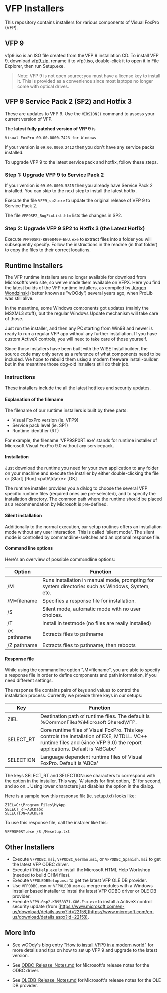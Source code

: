 # VFP Installers

This repository contains installers for various components of Visual FoxPro (VFP).

## VFP 9

vfp9.iso is an ISO file created from the VFP 9 installation CD. To install VFP 9, download [vfp9.zip](http://vfpxrepository.com/files/vfp9.zip), rename it to vfp9.iso, double-click it to open it in File Explorer, then run Setup.exe.

> Note: VFP 9 is not open source; you must have a license key to install it. This is provided as a convenience since most laptops no longer come with optical drives.

## VFP 9 Service Pack 2 (SP2) and Hotfix 3

These are updates to VFP 9. Use the `VERSION()` command to assess your current version of VFP.

The **latest fully patched version of VFP 9** is

```
Visual FoxPro 09.00.0000.7423 for Windows
```

If your version is `09.00.0000.2412` then you don't have any service packs installed.

To upgrade VFP 9 to the latest service pack and hotfix, follow these steps.

### Step 1: Upgrade VFP 9 to Service Pack 2

If your version is `09.00.0000.5815` then you already have Service Pack 2 installed.  You can skip to the next step to install the latest hotfix.

Execute the file `VFP9_sp2.exe` to update the original release of VFP 9 to Service Pack 2.

The file `VFP9SP2_BugFixList.htm` lists the changes in SP2.

###  Step 2: Upgrade VFP 9 SP2 to Hotfix 3 (the Latest Hotfix)

Execute `VFP90SP2-KB968409-ENU.exe` to extract files into a folder you will subsequently specify. Follow the instructions in the readme (in that folder) to copy the files to their correct locations.

## Runtime Installers

The VFP runtime installers are no longer available for download from Microsoft's web site, so we've made them available on VFPX. Here you find the latest builds of the VFP runtime installers, as compiled by [Jürgen Wondzinski](https://github.com/Woody-Soft) (better known as "wOOdy") several years ago, when ProLib was still alive.

In the meantime, some Windows components got updates (mainly the MSXML3 stuff), but the regular Windows Update mechanism will take care of those.

Just run the installer, and then any PC starting from Win98 and newer is ready to run a regular VFP app without any further installation. If you have custom ActiveX controls, you will need to take care of those yourself.

Since those installers have been built with the WISE Installbuilder, the source code may only serve as a reference of what components need to be included. We hope to rebuild them using a modern freeware install-builder, but in the meantime those dog-old installers still do their job.

### Instructions

These installers include the all the latest hotfixes and security updates.

#### Explanation of the filename

The filename of our runtime installers is built by three parts:

 * Visual FoxPro version (ie. VFP9)
 * Service pack level (ie. SP1)
 * Runtime identifier (RT)

For example, the filename 'VFP9SP0RT.exe' stands for runtime installer of Microsoft Visual FoxPro 9.0 without any servicepack.

#### Installation

Just download the runtime you need for your own application to any folder on your machine and execute the installer by either double-clicking the file or [Start] [Run] <path\to\exe> [OK]

The runtime installer provides you a dialog to choose the several VFP specific runtime files (required ones are pre-selected), and to specify the installation directory. The common path where the runtime should be placed as a recommendation by Microsoft is pre-defined.

#### Silent installation
Additionally to the normal execution, our setup routines offers an installation mode without any user interaction. This is called 'silent mode'. The silent mode is controlled by commandline-switches and an optional response file.

#### Command line options

Here's an overview of possible commandline options:

| Option | Function |
|--------|----------|
| /M | Runs installation in manual mode, prompting for system directories such as Windows, System, etc. |
| /M=filename | Specifies a response file for installation. |
| /S | Silent mode, automatic mode with no user choices. |
| /T | Install in testmode (no files are really installed) |
| /X pathname | Extracts files to pathname |
| /Z pathname | Extracts files to pathname, then reboots |

#### Response file

While using the commandline option "/M=filename", you are able to specify a response file in order to define components and path information, if you need different settings.

The response file contains pairs of keys and values to control the installation process. Currently we provide three keys in our setups:

| Key | Function |
|-----|----------|
| ZIEL | Destination path of runtime files. The default is %CommonFiles%\Microsoft Shared\VFP. |
| SELECT_RT | Core runtime files of Visual FoxPro. This key controls the installation of EXE, MTDLL. VC++ runtime files and (since VFP 9.0) the report applications. Default is 'ABCabc' |
| SELECTION | Language dependent runtime files of Visual FoxPro. Default is 'ABCa' |

The keys SELECT_RT and SELECTION use characters to correspond with the option in the installer. This way, 'A' stands for first option, 'B' for second, and so on... Using lower characters just disables the option in the dialog.

Here is a sample how this response file (ie. setup.txt) looks like:

    ZIEL=C:\Program Files\MyApp
    SELECT_RT=ABCDabc
    SELECTION=ABCDEFa

To use this response file, call the installer like this:

    VFP9SP0RT.exe /S /M=setup.txt

## Other Installers

* Execute `VFPODBC.msi`, `VFPODBC_German.msi`, or `VFPODBC_Spanish.msi` to get the latest VFP ODBC driver.
* Execute `HTMLHelp.exe` to install the Microsoft HTML Help Workshop (needed to build CHM files).
* Execute `VFPOLEDBSetup.msi` to get the latest VFP OLE DB provider.
* Use `VFPODBC.msm` or `VFPOLEDB.msm` as merge modules with a Windows Installer based installer to instal the latest VFP ODBC driver or OLE DB provider.
* Execute `VFP9.0sp2-KB958371-X86-Enu.exe` to install a ActiveX control security update (from [https://www.microsoft.com/en-us/download/details.aspx?id=22158](https://www.microsoft.com/en-us/download/details.aspx?id=22158).

## More Info

* See wOOdy's blog entry ["How to install VFP9 in a modern world"](http://woody-prolib.blogspot.com/2018/12/how-to.html) for more details and tips on how to set up VFP 9 and upgrade to the latest version.

* See [ODBC_Release_Notes.md](ODBC_Release_Notes.md) for Microsoft's release notes for the ODBC driver.

* See [OLEDB_Release_Notes.md](OLEDB_Release_Notes.md) for Microsoft's release notes for the OLE DB provider.

